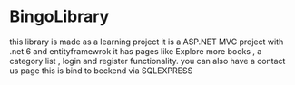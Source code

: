 # BingoLibrary
this library is made as a learning project 
it is a ASP.NET MVC project with .net 6 and entityframewrok 
it has pages like Explore more books , a category list , login and register functionality.
you can also have a contact us page 
this is bind to beckend via SQLEXPRESS
